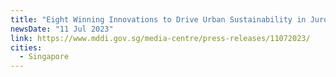```yaml
---
title: "Eight Winning Innovations to Drive Urban Sustainability in Jurong Lake District"
newsDate: "11 Jul 2023"
link: https://www.mddi.gov.sg/media-centre/press-releases/11072023/
cities:
  - Singapore
---
```


